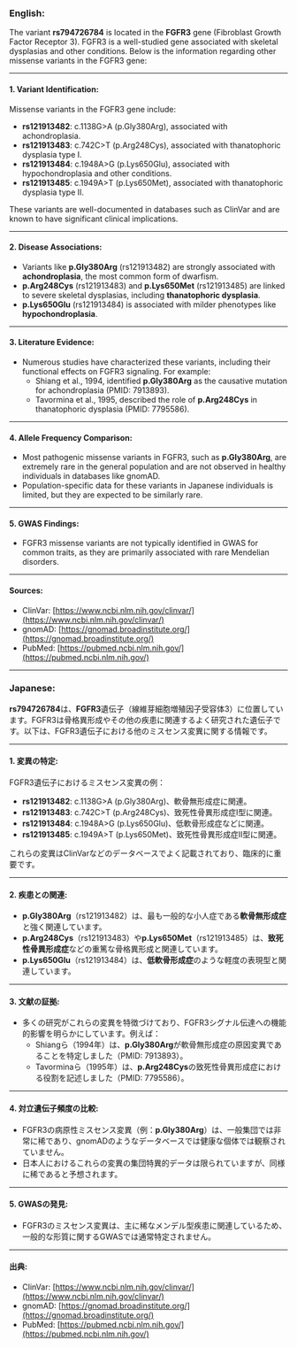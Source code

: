 ### English:
The variant **rs794726784** is located in the **FGFR3** gene (Fibroblast Growth Factor Receptor 3). FGFR3 is a well-studied gene associated with skeletal dysplasias and other conditions. Below is the information regarding other missense variants in the FGFR3 gene:

---

#### 1. **Variant Identification**:
Missense variants in the FGFR3 gene include:
- **rs121913482**: c.1138G>A (p.Gly380Arg), associated with achondroplasia.
- **rs121913483**: c.742C>T (p.Arg248Cys), associated with thanatophoric dysplasia type I.
- **rs121913484**: c.1948A>G (p.Lys650Glu), associated with hypochondroplasia and other conditions.
- **rs121913485**: c.1949A>T (p.Lys650Met), associated with thanatophoric dysplasia type II.

These variants are well-documented in databases such as ClinVar and are known to have significant clinical implications.

---

#### 2. **Disease Associations**:
- Variants like **p.Gly380Arg** (rs121913482) are strongly associated with **achondroplasia**, the most common form of dwarfism.
- **p.Arg248Cys** (rs121913483) and **p.Lys650Met** (rs121913485) are linked to severe skeletal dysplasias, including **thanatophoric dysplasia**.
- **p.Lys650Glu** (rs121913484) is associated with milder phenotypes like **hypochondroplasia**.

---

#### 3. **Literature Evidence**:
- Numerous studies have characterized these variants, including their functional effects on FGFR3 signaling. For example:
  - Shiang et al., 1994, identified **p.Gly380Arg** as the causative mutation for achondroplasia (PMID: 7913893).
  - Tavormina et al., 1995, described the role of **p.Arg248Cys** in thanatophoric dysplasia (PMID: 7795586).

---

#### 4. **Allele Frequency Comparison**:
- Most pathogenic missense variants in FGFR3, such as **p.Gly380Arg**, are extremely rare in the general population and are not observed in healthy individuals in databases like gnomAD.
- Population-specific data for these variants in Japanese individuals is limited, but they are expected to be similarly rare.

---

#### 5. **GWAS Findings**:
- FGFR3 missense variants are not typically identified in GWAS for common traits, as they are primarily associated with rare Mendelian disorders.

---

#### Sources:
- ClinVar: [https://www.ncbi.nlm.nih.gov/clinvar/](https://www.ncbi.nlm.nih.gov/clinvar/)
- gnomAD: [https://gnomad.broadinstitute.org/](https://gnomad.broadinstitute.org/)
- PubMed: [https://pubmed.ncbi.nlm.nih.gov/](https://pubmed.ncbi.nlm.nih.gov/)

---

### Japanese:
**rs794726784**は、**FGFR3**遺伝子（線維芽細胞増殖因子受容体3）に位置しています。FGFR3は骨格異形成やその他の疾患に関連するよく研究された遺伝子です。以下は、FGFR3遺伝子における他のミスセンス変異に関する情報です。

---

#### 1. **変異の特定**:
FGFR3遺伝子におけるミスセンス変異の例：
- **rs121913482**: c.1138G>A (p.Gly380Arg)、軟骨無形成症に関連。
- **rs121913483**: c.742C>T (p.Arg248Cys)、致死性骨異形成症I型に関連。
- **rs121913484**: c.1948A>G (p.Lys650Glu)、低軟骨形成症などに関連。
- **rs121913485**: c.1949A>T (p.Lys650Met)、致死性骨異形成症II型に関連。

これらの変異はClinVarなどのデータベースでよく記載されており、臨床的に重要です。

---

#### 2. **疾患との関連**:
- **p.Gly380Arg**（rs121913482）は、最も一般的な小人症である**軟骨無形成症**と強く関連しています。
- **p.Arg248Cys**（rs121913483）や**p.Lys650Met**（rs121913485）は、**致死性骨異形成症**などの重篤な骨格異形成と関連しています。
- **p.Lys650Glu**（rs121913484）は、**低軟骨形成症**のような軽度の表現型と関連しています。

---

#### 3. **文献の証拠**:
- 多くの研究がこれらの変異を特徴づけており、FGFR3シグナル伝達への機能的影響を明らかにしています。例えば：
  - Shiangら（1994年）は、**p.Gly380Arg**が軟骨無形成症の原因変異であることを特定しました（PMID: 7913893）。
  - Tavorminaら（1995年）は、**p.Arg248Cys**の致死性骨異形成症における役割を記述しました（PMID: 7795586）。

---

#### 4. **対立遺伝子頻度の比較**:
- FGFR3の病原性ミスセンス変異（例：**p.Gly380Arg**）は、一般集団では非常に稀であり、gnomADのようなデータベースでは健康な個体では観察されていません。
- 日本人におけるこれらの変異の集団特異的データは限られていますが、同様に稀であると予想されます。

---

#### 5. **GWASの発見**:
- FGFR3のミスセンス変異は、主に稀なメンデル型疾患に関連しているため、一般的な形質に関するGWASでは通常特定されません。

---

#### 出典:
- ClinVar: [https://www.ncbi.nlm.nih.gov/clinvar/](https://www.ncbi.nlm.nih.gov/clinvar/)
- gnomAD: [https://gnomad.broadinstitute.org/](https://gnomad.broadinstitute.org/)
- PubMed: [https://pubmed.ncbi.nlm.nih.gov/](https://pubmed.ncbi.nlm.nih.gov/)